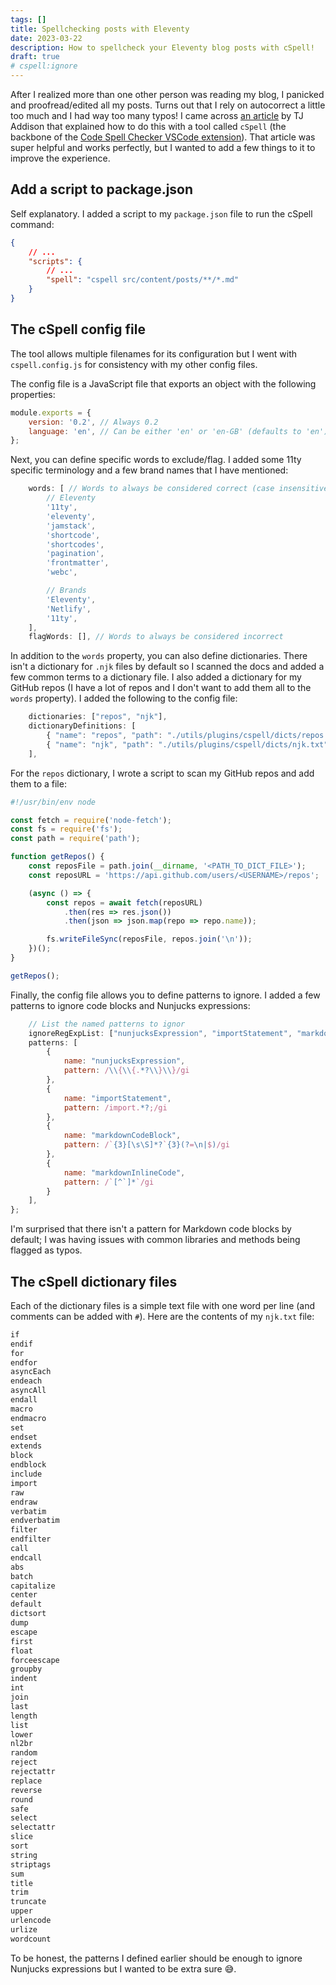```yaml
---
tags: []
title: Spellchecking posts with Eleventy
date: 2023-03-22
description: How to spellcheck your Eleventy blog posts with cSpell!
draft: true
# cspell:ignore
---
```


After I realized more than one other person was reading my blog, I panicked and proofread/edited all my posts. Turns out that I rely on autocorrect a little too much and I had way too many typos! I came across [an article](https://tjaddison.com/blog/2021/02/spell-checking-your-markdown-blog-posts-with-cspell/) by TJ Addison that explained how to do this with a tool called `cSpell` (the backbone of the [Code Spell Checker VSCode extension](https://marketplace.visualstudio.com/items?itemName=streetsidesoftware.code-spell-checker)). That article was super helpful and works perfectly, but I wanted to add a few things to it to improve the experience.

## Add a script to package.json

Self explanatory. I added a script to my `package.json` file to run the cSpell command:

```json
{
    // ...
    "scripts": {
        // ...
        "spell": "cspell src/content/posts/**/*.md"
    }
}
```

## The cSpell config file

The tool allows multiple filenames for its configuration but I went with `cspell.config.js` for consistency with my other config files.

The config file is a JavaScript file that exports an object with the following properties:
```js
module.exports = {
    version: '0.2', // Always 0.2
    language: 'en', // Can be either 'en' or 'en-GB' (defaults to 'en')
};
```

Next, you can define specific words to exclude/flag. I added some 11ty specific terminology and a few brand names that I have mentioned:

```js
    words: [ // Words to always be considered correct (case insensitive)
        // Eleventy
        '11ty',
        'eleventy',
        'jamstack',
        'shortcode',
        'shortcodes',
        'pagination',
        'frontmatter',
        'webc',

        // Brands
        'Eleventy',
        'Netlify',
        '11ty',
    ],
    flagWords: [], // Words to always be considered incorrect
```

In addition to the `words` property, you can also define dictionaries. There isn't a dictionary for `.njk` files by default so I scanned the docs and added a few common terms to a dictionary file. I also added a dictionary for my GitHub repos (I have a lot of repos and I don't want to add them all to the `words` property). I added the following to the config file:
```js
    dictionaries: ["repos", "njk"],
    dictionaryDefinitions: [
        { "name": "repos", "path": "./utils/plugins/cspell/dicts/repos.txt" },
        { "name": "njk", "path": "./utils/plugins/cspell/dicts/njk.txt" },
    ],
```
For the `repos` dictionary, I wrote a script to scan my GitHub repos and add them to a file:
```js
#!/usr/bin/env node

const fetch = require('node-fetch');
const fs = require('fs');
const path = require('path');

function getRepos() {
    const reposFile = path.join(__dirname, '<PATH_TO_DICT_FILE>');
    const reposURL = 'https://api.github.com/users/<USERNAME>/repos';

    (async () => {
        const repos = await fetch(reposURL)
            .then(res => res.json())
            .then(json => json.map(repo => repo.name));

        fs.writeFileSync(reposFile, repos.join('\n'));
    })();
}

getRepos();
```

Finally, the config file allows you to define patterns to ignore. I added a few patterns to ignore code blocks and Nunjucks expressions:

```js
    // List the named patterns to ignor
    ignoreRegExpList: ["nunjucksExpression", "importStatement", "markdownCodeBlock", "markdownInlineCode"],
    patterns: [
        {
            name: "nunjucksExpression",
            pattern: /\\{\\{.*?\\}\\}/gi
        },
        {
            name: "importStatement",
            pattern: /import.*?;/gi
        },
        {
            name: "markdownCodeBlock",
            pattern: /`{3}[\s\S]*?`{3}(?=\n|$)/gi
        },
        {
            name: "markdownInlineCode",
            pattern: /`[^`]*`/gi
        }
    ],
};
```

I'm surprised that there isn't a pattern for Markdown code blocks by default; I was having issues with common libraries and methods being flagged as typos.

## The cSpell dictionary files

Each of the dictionary files is a simple text file with one word per line (and comments can be added with `#`).
Here are the contents of my `njk.txt` file:
```txt
if
endif
for
endfor
asyncEach
endeach
asyncAll
endall
macro
endmacro
set
endset
extends
block
endblock
include
import
raw
endraw
verbatim
endverbatim
filter
endfilter
call
endcall
abs
batch
capitalize
center
default
dictsort
dump
escape
first
float
forceescape
groupby
indent
int
join
last
length
list
lower
nl2br
random
reject
rejectattr
replace
reverse
round
safe
select
selectattr
slice
sort
string
striptags
sum
title
trim
truncate
upper
urlencode
urlize
wordcount
```

To be honest, the patterns I defined earlier should be enough to ignore Nunjucks expressions but I wanted to be extra sure :sweat_smile:.